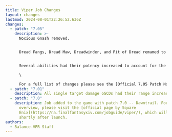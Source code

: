 ```yaml
---
title: Viper Job Changes
layout: changes
lastmod: 2024-08-01T22:26:52.636Z
changes:
  - patch: "7.05"
    description: >-
      Noxious Gnash removed. 


      Dread Fangs, Dread Maw, Dreadwinder, and Pit of Dread remamed to Reaving Fangs, Reaving Maw, Vicewinder, and Vicepit respectively. 


      Several abilities had their potency increased to account for the removal of Noxious Gnash, and some were buffed even further than to make up for the difference. This resulted in a ~2.3% DPS buff for VPR compared to 7.01.\

      \

      For a full list of changes please see the [Official 7.05 Patch Notes.](https://na.finalfantasyxiv.com/lodestone/topics/detail/3a247a30e096e56b701157cd9fb903299a244c2f)
  - patch: "7.01"
    description: All single target damage oGCDs had their range increased from 3y to 5y.
  - patch: "7.0"
    description: Job added to the game with patch 7.0 -- Dawntrail. For a full
      overview, please visit the [official page by Square
      Enix](https://na.finalfantasyxiv.com/jobguide/viper/), which will be live
      shortly after launch.
authors:
  - Balance-VPR-Staff
---
```

